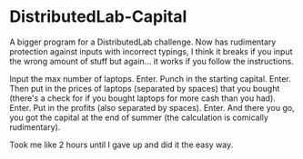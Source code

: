 # DistributedLab-Capital
A bigger program for a DistributedLab challenge. Now has rudimentary protection against inputs with incorrect typings, I think it breaks if you input the wrong amount of stuff but again... it works if you follow the instructions.

Input the max number of laptops. Enter. Punch in the starting capital. Enter. Then put in the prices of laptops (separated by spaces) that you bought (there's a check for if you bought laptops for more cash than you had). Enter. Put in the profits (also separated by spaces). Enter. And there you go, you got the capital at the end of summer (the calculation is comically rudimentary).

Took me like 2 hours until I gave up and did it the easy way.
